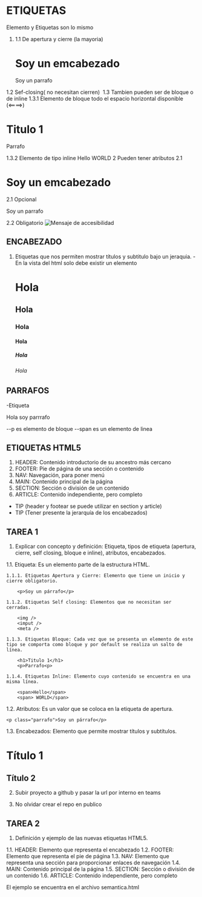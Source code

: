 # ETIQUETAS

Elemento y Etiquetas son lo mismo
1. <etiqueta></etiqueta>
1.1 De apertura y cierre (la mayoria)
    <h1> Soy un emcabezado</h1>
    <p>Soy un parrafo</p>
1.2 Sef-closing( no necesitan cierren)
    <img />
    <imput />
    <meta />
1.3 Tambien pueden ser de bloque o de inline
    1.3.1 Elemento de bloque todo el espacio horizontal disponible (<====>) 
          <h1>Titulo 1</h1>
          <p>Parrafo<p>
    1.3.2 Elemento de tipo inline
          <span>Hello</span>
          <span> WORLD</span>
2 Pueden tener atributos 
    2.1<h1 atributo="valorAtributo"> Soy un emcabezado</h1>
    2.1 Opcional 
        <p class="parrafo"> Soy un parrafo</p>
    2.2 Obligatorio
        <img scr="ruta" alt="Mensaje de accesibilidad"/>

## ENCABEZADO
1. Etiquetas que nos permiten mostrar títulos y subtitulo bajo un jeraquia.
   -En la vista del html solo debe existir un elemento <h1></h1>
    <h1>Hola</h1>
    <h2>Hola</h2>
    <h3>Hola</h3>
    <h4>Hola</h4>
    <h5>Hola</h5>
    <h6>Hola</h6>

## PARRAFOS
-Etiqueta <p> Hola soy parrrafo </p>
--p es elemento de bloque 
--span es un elemento de linea

## ETIQUETAS HTML5

1. HEADER: Contenido introductorio de su ancestro más cercano
2. FOOTER: Pie de página de una sección o contenido
3. NAV: Navegación, para poner menú
4. MAIN: Contenido principal de la página
5. SECTION: Sección o división de un contenido
6. ARTICLE: Contenido independiente, pero completo

* TIP (header y footear se puede utilizar en section y article)
* TIP (Tener presente la jerarquía de los encabezados)

## TAREA 1
1. Explicar con concepto y definición: Etiqueta, tipos de etiqueta (apertura, cierre, self closing,
bloque e inline), atributos, encabezados.

1.1. Etiqueta: Es un elemento parte de la estructura HTML.

    1.1.1. Etiquetas Apertura y Cierre: Elemento que tiene un inicio y cierre obligatorio.

        <p>Soy un párrafo</p>

    1.1.2. Etiquetas Self closing: Elementos que no necesitan ser cerradas.

        <img />
        <imput />
        <meta />

    1.1.3. Etiquetas Bloque: Cada vez que se presenta un elemento de este tipo se comporta como bloque y por default se realiza un salto de línea.

        <h1>Titulo 1</h1>
        <p>Parrafo<p>

    1.1.4. Etiquetas Inline: Elemento cuyo contenido se encuentra en una misma línea.

        <span>Hello</span>
        <span> WORLD</span>

1.2. Atributos: Es un valor que se coloca en la etiqueta de apertura.

    <p class="parrafo">Soy un párrafo</p>

1.3. Encabezados: Elemento que permite mostrar títulos y subtítulos.
    <h1>Título 1</h1>
    <h2>Título 2</h2>

2. Subir proyecto a github y pasar la url por interno en teams

3. No olvidar crear el repo en publico

## TAREA 2

1. Definición y ejemplo de las nuevas etiquetas HTML5.

1.1. HEADER: Elemento que representa el encabezado
1.2. FOOTER: Elemento que representa el pie de página
1.3. NAV: Elemento que representa una sección para proporcionar enlaces de navegación
1.4. MAIN: Contenido principal de la página
1.5. SECTION: Sección o división de un contenido
1.6. ARTICLE: Contenido independiente, pero completo

El ejemplo se encuentra en el archivo semantica.html